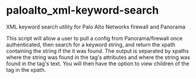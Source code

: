 # paloalto_xml-keyword-search
XML keyword search utility for Palo Alto Networks firewall and Panorama

This script will allow a user to pull a config from
Panorama/firewall once authenticated, then search for a keyword
string, and return the xpath containing the string if the it
was found. The output is separated by xpaths where the string
was found in the tag's attributes and where the string was
found in the tag's text. You will then have the option to view
children of the tag in the xpath.

